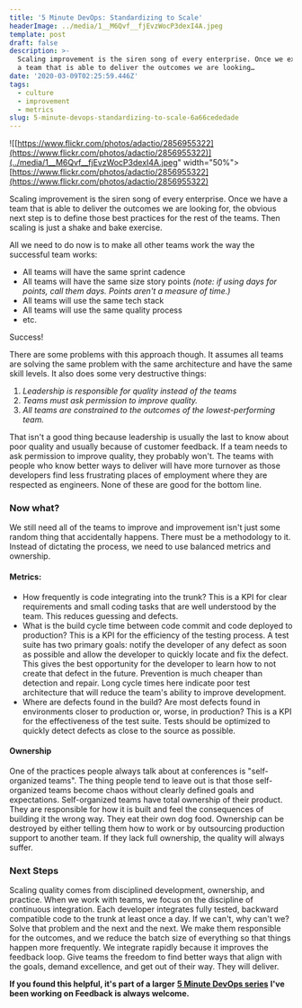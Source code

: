 ```yaml
---
title: '5 Minute DevOps: Standardizing to Scale'
headerImage: ../media/1__M6Qvf__fjEvzWocP3dexI4A.jpeg
template: post
draft: false
description: >-
  Scaling improvement is the siren song of every enterprise. Once we experience
  a team that is able to deliver the outcomes we are looking…
date: '2020-03-09T02:25:59.446Z'
tags:
  - culture
  - improvement
  - metrics
slug: 5-minute-devops-standardizing-to-scale-6a66cededade
---
```


![[https://www.flickr.com/photos/adactio/2856955322](https://www.flickr.com/photos/adactio/2856955322)](../media/1__M6Qvf__fjEvzWocP3dexI4A.jpeg" width="50%"></img>
[https://www.flickr.com/photos/adactio/2856955322](https://www.flickr.com/photos/adactio/2856955322)

Scaling improvement is the siren song of every enterprise. Once we have a team that is able to deliver the outcomes we are looking for, the obvious next step is to define those best practices for the rest of the teams. Then scaling is just a shake and bake exercise.

All we need to do now is to make all other teams work the way the successful team works:

* All teams will have the same sprint cadence
* All teams will have the same size story points _(note: if using days for points, call them days. Points aren't a measure of time.)_
* All teams will use the same tech stack
* All teams will use the same quality process
* etc.

Success!

There are some problems with this approach though. It assumes all teams are solving the same problem with the same architecture and have the same skill levels. It also does some very destructive things:

1. _Leadership is responsible for quality instead of the teams_
2. _Teams must ask permission to improve quality._
3. _All teams are constrained to the outcomes of the lowest-performing team._

That isn't a good thing because leadership is usually the last to know about poor quality and usually because of customer feedback. If a team needs to ask permission to improve quality, they probably won't. The teams with people who know better ways to deliver will have more turnover as those developers find less frustrating places of employment where they are respected as engineers. None of these are good for the bottom line.

### Now what?

We still need all of the teams to improve and improvement isn't just some random thing that accidentally happens. There must be a methodology to it. Instead of dictating the process, we need to use balanced metrics and ownership.

#### Metrics:

* How frequently is code integrating into the trunk? This is a KPI for clear requirements and small coding tasks that are well understood by the team. This reduces guessing and defects.
* What is the build cycle time between code commit and code deployed to production? This is a KPI for the efficiency of the testing process. A test suite has two primary goals: notify the developer of any defect as soon as possible and allow the developer to quickly locate and fix the defect. This gives the best opportunity for the developer to learn how to not create that defect in the future. Prevention is much cheaper than detection and repair. Long cycle times here indicate poor test architecture that will reduce the team's ability to improve development.
* Where are defects found in the build? Are most defects found in environments closer to production or, worse, in production? This is a KPI for the effectiveness of the test suite. Tests should be optimized to quickly detect defects as close to the source as possible.

#### Ownership

One of the practices people always talk about at conferences is "self-organized teams". The thing people tend to leave out is that those self-organized teams become chaos without clearly defined goals and expectations. Self-organized teams have total ownership of their product. They are responsible for how it is built and feel the consequences of building it the wrong way. They eat their own dog food. Ownership can be destroyed by either telling them how to work or by outsourcing production support to another team. If they lack full ownership, the quality will always suffer.

### Next Steps

Scaling quality comes from disciplined development, ownership, and practice. When we work with teams, we focus on the discipline of continuous integration. Each developer integrates fully tested, backward compatible code to the trunk at least once a day. If we can't, why can't we? Solve that problem and the next and the next. We make them responsible for the outcomes, and we reduce the batch size of everything so that things happen more frequently. We integrate rapidly because it improves the feedback loop. Give teams the freedom to find better ways that align with the goals, demand excellence, and get out of their way. They will deliver.

**If you found this helpful, it's part of a larger** [**5 Minute DevOps series**](https://medium.com/search?q=%225%20minute%20devops%22) **I've been working on Feedback is always welcome.**

